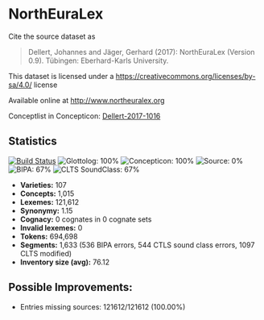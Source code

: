 # NorthEuraLex

Cite the source dataset as

> Dellert, Johannes and Jäger, Gerhard (2017): NorthEuraLex (Version 0.9). Tübingen: Eberhard-Karls University.

This dataset is licensed under a https://creativecommons.org/licenses/by-sa/4.0/ license

Available online at http://www.northeuralex.org

Conceptlist in Concepticon: [Dellert-2017-1016](http://concepticon.clld.org/contributions/Dellert-2017-1016)

## Statistics


[![Build Status](https://travis-ci.org/lexibank/northeuralex.svg?branch=master)](https://travis-ci.org/lexibank/northeuralex)
![Glottolog: 100%](https://img.shields.io/badge/Glottolog-100%25-brightgreen.svg "Glottolog: 100%")
![Concepticon: 100%](https://img.shields.io/badge/Concepticon-100%25-brightgreen.svg "Concepticon: 100%")
![Source: 0%](https://img.shields.io/badge/Source-0%25-red.svg "Source: 0%")
![BIPA: 67%](https://img.shields.io/badge/BIPA-67%25-orange.svg "BIPA: 67%")
![CLTS SoundClass: 67%](https://img.shields.io/badge/CLTS%20SoundClass-67%25-orange.svg "CLTS SoundClass: 67%")

- **Varieties:** 107
- **Concepts:** 1,015
- **Lexemes:** 121,612
- **Synonymy:** 1.15
- **Cognacy:** 0 cognates in 0 cognate sets
- **Invalid lexemes:** 0
- **Tokens:** 694,698
- **Segments:** 1,633 (536 BIPA errors, 544 CTLS sound class errors, 1097 CLTS modified)
- **Inventory size (avg):** 76.12

## Possible Improvements:

- Entries missing sources: 121612/121612 (100.00%)


